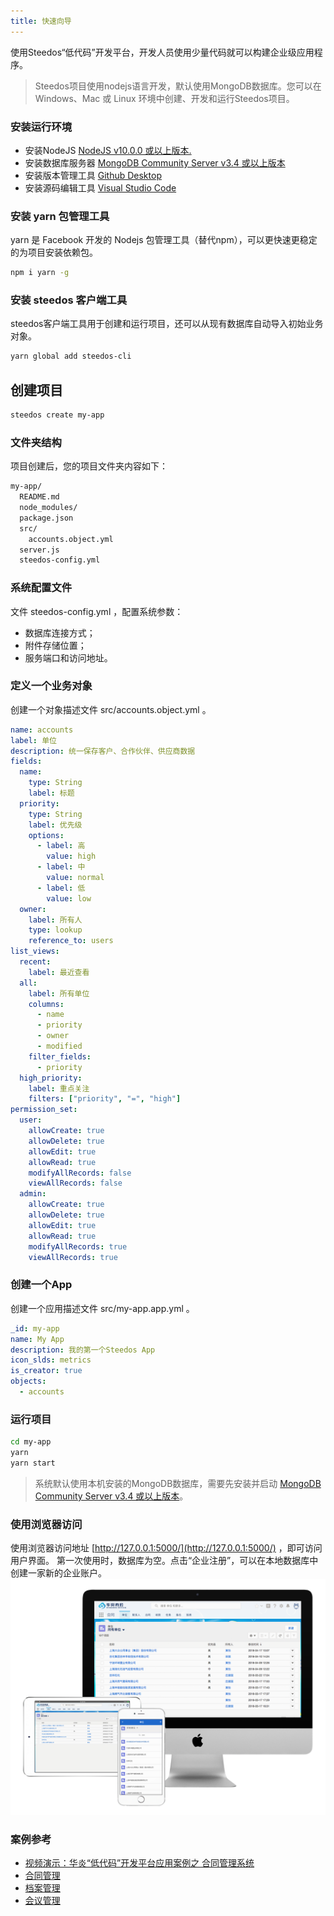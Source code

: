 ```yaml
---
title: 快速向导
---
```


使用Steedos“低代码”开发平台，开发人员使用少量代码就可以构建企业级应用程序。

> Steedos项目使用nodejs语言开发，默认使用MongoDB数据库。您可以在 Windows、Mac 或 Linux 环境中创建、开发和运行Steedos项目。

### 安装运行环境
- 安装NodeJS [NodeJS v10.0.0 或以上版本.](https://nodejs.org/en/)
- 安装数据库服务器 [MongoDB Community Server v3.4 或以上版本](https://www.mongodb.com/download-center/community)
- 安装版本管理工具 [Github Desktop](https://desktop.github.com/)
- 安装源码编辑工具 [Visual Studio Code](https://code.visualstudio.com/)

### 安装 yarn 包管理工具
yarn 是 Facebook 开发的 Nodejs 包管理工具（替代npm），可以更快速更稳定的为项目安装依赖包。
```bash
npm i yarn -g
```

### 安装 steedos 客户端工具
steedos客户端工具用于创建和运行项目，还可以从现有数据库自动导入初始业务对象。
```bash
yarn global add steedos-cli
```
## 创建项目 
```bash
steedos create my-app
```

### 文件夹结构
项目创建后，您的项目文件夹内容如下：
```bash
my-app/
  README.md
  node_modules/
  package.json
  src/
    accounts.object.yml
  server.js
  steedos-config.yml
```

### 系统配置文件 
文件 steedos-config.yml ，配置系统参数：
- 数据库连接方式；
- 附件存储位置；
- 服务端口和访问地址。

### 定义一个业务对象
创建一个对象描述文件 src/accounts.object.yml 。

```yaml
name: accounts
label: 单位
description: 统一保存客户、合作伙伴、供应商数据
fields:
  name: 
    type: String
    label: 标题 
  priority:
    type: String
    label: 优先级
    options:
      - label: 高
        value: high
      - label: 中
        value: normal
      - label: 低
        value: low
  owner:
    label: 所有人
    type: lookup
    reference_to: users
list_views:
  recent:
    label: 最近查看
  all:
    label: 所有单位
    columns:
      - name
      - priority
      - owner
      - modified
    filter_fields:
      - priority
  high_priority:
    label: 重点关注
    filters: ["priority", "=", "high"]
permission_set:
  user:
    allowCreate: true
    allowDelete: true
    allowEdit: true
    allowRead: true
    modifyAllRecords: false
    viewAllRecords: false
  admin:
    allowCreate: true
    allowDelete: true
    allowEdit: true
    allowRead: true
    modifyAllRecords: true
    viewAllRecords: true
```

### 创建一个App
创建一个应用描述文件 src/my-app.app.yml 。
```yaml
_id: my-app
name: My App
description: 我的第一个Steedos App
icon_slds: metrics
is_creator: true
objects: 
  - accounts
```

### 运行项目
```bash
cd my-app
yarn
yarn start
```

> 系统默认使用本机安装的MongoDB数据库，需要先安装并启动 [MongoDB Community Server v3.4 或以上版本](https://www.mongodb.com/download-center/community)。

### 使用浏览器访问
使用浏览器访问地址 [http://127.0.0.1:5000/](http://127.0.0.1:5000/) ，即可访问用户界面。
第一次使用时，数据库为空。点击“企业注册”，可以在本地数据库中创建一家新的企业账户。
![界面展示](assets/mac_ipad_iphone_list.png)

### 案例参考
- [视频演示：华炎“低代码”开发平台应用案例之 合同管理系统](https://www-steedos-com.oss-cn-beijing.aliyuncs.com/videos/creator/contracts-demo.mp4)
- [合同管理](https://github.com/steedos/steedos-contracts-app)
- [档案管理](https://github.com/steedos/steedos-records-app)
- [会议管理](https://github.com/steedos/steedos-meeting-app)
